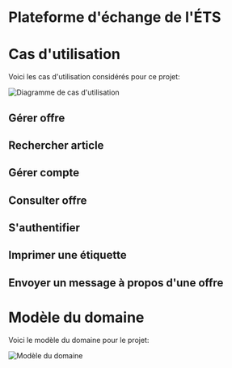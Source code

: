 # Plateforme d'échange de l'ÉTS

# Cas d'utilisation

Voici les cas d'utilisation considérés pour ce projet:

![Diagramme de cas d'utilisation](http://www.plantuml.com/plantuml/proxy?fmt=svg&src=https://raw.githubusercontent.com/fuhrmanator/gti792-peets/master/OOAD/usecase.puml)

## Gérer offre

## Rechercher article

## Gérer compte

## Consulter offre

## S'authentifier

## Imprimer une étiquette

## Envoyer un message à propos d'une offre

# Modèle du domaine

Voici le modèle du domaine pour le projet:

![Modèle du domaine](http://www.plantuml.com/plantuml/proxy?fmt=svg&src=https://raw.githubusercontent.com/fuhrmanator/gti792-peets/master/OOAD/mdd.puml&0)
